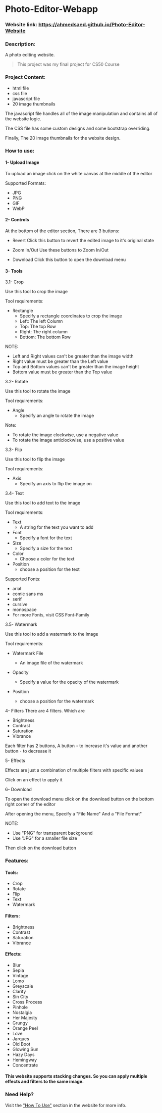 # Photo-Editor-Webapp
<!-- Final project for CS50x | Photo Editor Website

### Video Demo: <https://youtu.be/FBE-MdQ-sbE> -->

### Website link: <https://ahmedsaed.github.io/Photo-Editor-Website>

### Description:
A photo editing website.

> This project was my final project for CS50 Course

### Project Content:
- html file
- css file
- javascript file
- 20 image thumbnails

The javascript file handles  all of the image manipulation and contains all of the website logic.

The CSS file has some custom designs and some bootstrap overriding.

Finally, The 20 image thumbnails for the website design.

### How to use:

#### 1- Upload Image

To upload an image click on the white canvas at the middle of the editor

Supported Formats:

- JPG
- PNG
- GIF
- WebP

#### 2- Controls

At the bottom of the editor section, There are 3 buttons:

- Revert
    Click this button to revert the edited image to it's original state

- Zoom In/Out
    Use these buttons to Zoom In/Out

- Download
    Click this button to open the download menu

#### 3- Tools

3.1- Crop

Use this tool to crop the image

Tool requirements:

- Rectangle
    - Specify a rectangle coordinates to crop the image
    - Left: The left Column
    - Top: The top Row
    - Right: The right column
    - Bottom: The bottom Row

NOTE:

- Left and Right values can't be greater than the image width
- Right value must be greater than the Left value
- Top and Bottom values can't be greater than the image height
- Bottom value must be greater than the Top value

3.2- Rotate

Use this tool to rotate the image

Tool requirements:
- Angle
    - Specify an angle to rotate the image

Note:
- To rotate the image clockwise, use a negative value
- To rotate the image anticlockwise, use a positive value

3.3- Flip

Use this tool to flip the image

Tool requirements:
- Axis
    - Specify an axis to flip the image on

3.4- Text

Use this tool to add text to the image

Tool requirements:
- Text
    - A string for the text you want to add
- Font
    - Specify a font for the text
- Size
    - Specify a size for the text
- Color
    - Choose a color for the text
- Position
    - choose a position for the text

Supported Fonts:
- arial
- comic sans ms
- serif
- cursive
- monospace
- For more Fonts, visit CSS Font-Family

3.5- Watermark

Use this tool to add a watermark to the image

Tool requirements:
- Watermark File
    - An image file of the watermark

- Opacity
    - Specify a value for the opacity of the watermark

- Position
    - choose a position for the watermark


4- Filters
There are 4 filters. Which are

- Brightness
- Contrast
- Saturation
- Vibrance

Each filter has 2 buttons, A button `+` to increase it's value and another button `-` to decrease it

5- Effects

Effects are just a combination of multiple filters with specific values

Click on an effect to apply it

6- Download

To open the download menu click on the download button on the bottom right corner of the editor

After opening the menu, Specify a "File Name" And a "File Format"

NOTE:
- Use "PNG" for transparent background
- Use "JPG" for a smaller file size

Then click on the download button

### Features:
#### Tools:
- Crop
- Rotate
- Flip
- Text
- Watermark

#### Filters:
- Brightness
- Contrast
- Saturation
- Vibrance

#### Effects:
- Blur
- Sepia
- Vintage
- Lomo
- Greyscale
- Clarity
- Sin City
- Cross Process
- Pinhole
- Nostalgia
- Her Majesty
- Grungy
- Orange Peel
- Love
- Jarques
- Old Boot
- Glowing Sun
- Hazy Days
- Hemingway
- Concentrate

#### This website supports stacking changes. So you can apply multiple effects and filters to the same image.

### Need Help?
Visit the ["How To Use"](https://ahmedsaed.github.io/Photo-Editor-Website/#doc) section in the website for more info.
